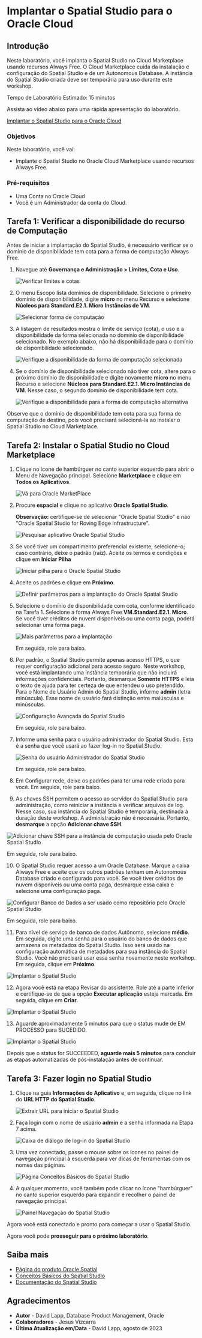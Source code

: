 # Implantar o Spatial Studio para o Oracle Cloud

## Introdução

Neste laboratório, você implanta o Spatial Studio no Cloud Marketplace usando recursos Always Free. O Cloud Marketplace cuida da instalação e configuração do Spatial Studio e de um Autonomous Database. A instância do Spatial Studio criada deve ser temporária para uso durante este workshop.

Tempo de Laboratório Estimado: 15 minutos

Assista ao vídeo abaixo para uma rápida apresentação do laboratório.

[Implantar o Spatial Studio para o Oracle Cloud](videohub:1_63orvw8q)

### Objetivos

Neste laboratório, você vai:

*   Implante o Spatial Studio no Oracle Cloud Marketplace usando recursos Always Free.

### Pré-requisitos

*   Uma Conta no Oracle Cloud
*   Você é um Administrador da conta do Cloud.

## Tarefa 1: Verificar a disponibilidade do recurso de Computação

Antes de iniciar a implantação do Spatial Studio, é necessário verificar se o domínio de disponibilidade tem cota para a forma de computação Always Free.

1.  Navegue até **Governança e Administração > Limites, Cota e Uso**.
    
    ![Verificar limites e cotas](images/quota-01.png)
    
2.  O menu Escopo lista domínios de disponibilidade. Selecione o primeiro domínio de disponibilidade, digite **micro** no menu Recurso e selecione **Núcleos para Standard.E2.1. Micro Instâncias de VM**.
    
    ![Selecionar forma de computação](images/quota-02.png)
    
3.  A listagem de resultados mostra o limite de serviço (cota), o uso e a disponibilidade da forma selecionada no domínio de disponibilidade selecionado. No exemplo abaixo, não há disponibilidade para o domínio de disponibilidade selecionado.
    
    ![Verifique a disponibilidade da forma de computação selecionada](images/quota-03.png)
    
4.  Se o domínio de disponibilidade selecionado não tiver cota, altere para o próximo domínio de disponibilidade e digite novamente **micro** no menu Recurso e selecione **Núcleos para Standard.E2.1. Micro Instâncias de VM**. Nesse caso, o segundo domínio de disponibilidade tem cota.
    
    ![Verifique a disponibilidade para a forma de computação alternativa](images/quota-04.png)
    

Observe que o domínio de disponibilidade tem cota para sua forma de computação de destino, pois você precisará selecioná-la ao instalar o Spatial Studio no Cloud Marketplace.

## Tarefa 2: Instalar o Spatial Studio no Cloud Marketplace

1.  Clique no ícone de hambúrguer no canto superior esquerdo para abrir o Menu de Navegação principal. Selecione **Marketplace** e clique em **Todos os Aplicativos**.
    
    ![Vá para Oracle MarketPlace](images/mp-01.png)
    
2.  Procure **espacial** e clique no aplicativo **Oracle Spatial Studio**.
    
    **Observação:** certifique-se de selecionar "Oracle Spatial Studio" e não "Oracle Spatial Studio for Roving Edge Infrastructure".
    
    ![Pesquisar aplicativo Oracle Spatial Studio](images/mp-02.png)
    
3.  Se você tiver um compartimento preferencial existente, selecione-o; caso contrário, deixe o padrão (raiz). Aceite os termos e condições e clique em **Iniciar Pilha**
    
    ![Iniciar pilha para o Oracle Spatial Studio](images/mp-04.png)
    
4.  Aceite os padrões e clique em **Próximo**.
    
    ![Definir parâmetros para a implantação do Oracle Spatial Studio](images/mp-05.png)
    
5.  Selecione o domínio de disponibilidade com cota, conforme identificado na Tarefa 1. Selecione a forma Always Free **VM.Standard.E2.1. Micro**. Se você tiver créditos de nuvem disponíveis ou uma conta paga, poderá selecionar uma forma paga.
    
    ![Mais parâmetros para a implantação](images/mp-06.png)
    
    Em seguida, role para baixo.
    
6.  Por padrão, o Spatial Studio permite apenas acesso HTTPS, o que requer configuração adicional para acesso seguro. Neste workshop, você está implantando uma instância temporária que não incluirá informações confidenciais. Portanto, desmarque **Somente HTTPS** e leia o texto de ajuda para ter certeza de que entendeu o uso pretendido. Para o Nome de Usuário Admin do Spatial Studio, informe **admin** (letra minúscula). Esse nome de usuário fará distinção entre maiúsculas e minúsculas.
    
    ![Configuração Avançada do Spatial Studio](images/mp-07.png)
    
    Em seguida, role para baixo.
    
7.  Informe uma senha para o usuário administrador do Spatial Studio. Esta é a senha que você usará ao fazer log-in no Spatial Studio.
    
    ![Senha do usuário Administrador do Spatial Studio](images/mp-07a.png)
    
    Em seguida, role para baixo.
    
8.  Em Configurar rede, deixe os padrões para ter uma rede criada para você. Em seguida, role para baixo.
    
9.  As chaves SSH permitem o acesso ao servidor do Spatial Studio para administração, como reiniciar a instância e verificar arquivos de log. Nesse caso, sua instância do Spatial Studio é temporária, destinada à duração deste workshop. A administração não é necessária. Portanto, **desmarque** a opção **Adicionar chave SSH**.
    

![Adicionar chave SSH para a instância de computação usada pelo Oracle Spatial Studio](images/mp-09.png)

Em seguida, role para baixo.

10.  O Spatial Studio requer acesso a um Oracle Database. Marque a caixa Always Free e aceite que os outros padrões tenham um Autonomous Database criado e configurado para você. Se você tiver créditos de nuvem disponíveis ou uma conta paga, desmarque essa caixa e selecione uma configuração paga.

![Configurar Banco de Dados a ser usado como repositório pelo Oracle Spatial Studio](images/mp-11.png)

Em seguida, role para baixo.

11.  Para nível de serviço de banco de dados Autônomo, selecione **médio**. Em seguida, digite uma senha para o usuário do banco de dados que armazena os metadados do Spatial Studio. Isso será usado na configuração automática de metadados para sua instância do Spatial Studio. Você não precisará usar essa senha novamente neste workshop. Em seguida, clique em **Próximo**.

![Implantar o Spatial Studio](images/mp-12.png)

12.  Agora você está na etapa Revisar do assistente. Role até a parte inferior e certifique-se de que a opção **Executar aplicação** esteja marcada. Em seguida, clique em **Criar**.

![Implantar o Spatial Studio](images/mp-13.png)

13.  Aguarde aproximadamente 5 minutos para que o status mude de EM PROCESSO para SUCEDIDO.

![Implantar o Spatial Studio](images/mp-14.png)

Depois que o status for SUCCEEDED, **aguarde mais 5 minutos** para concluir as etapas automatizadas de pós-instalação antes de continuar.

## Tarefa 3: Fazer login no Spatial Studio

1.  Clique na guia **Informações do Aplicativo** e, em seguida, clique no link do **URL HTTP do Spatial Studio**.
    
    ![Extrair URL para iniciar o Spatial Studio](images/mp-15.png)
    
2.  Faça login com o nome de usuário **admin** e a senha informada na Etapa 7 acima.
    
    ![Caixa de diálogo de log-in do Spatial Studio](images/mp-17.png)
    
3.  Uma vez conectado, passe o mouse sobre os ícones no painel de navegação principal à esquerda para ver dicas de ferramentas com os nomes das páginas.
    
    ![Página Conceitos Básicos do Spatial Studio](images/mp-19.png)
    
4.  A qualquer momento, você também pode clicar no ícone "hambúrguer" no canto superior esquerdo para expandir e recolher o painel de navegação principal.
    
    ![Painel Navegação do Spatial Studio](images/mp-20.png)
    

Agora você está conectado e pronto para começar a usar o Spatial Studio.

Agora você pode **prosseguir para o próximo laboratório**.

## Saiba mais

*   [Página do produto Oracle Spatial](https://www.oracle.com/database/spatial)
*   [Conceitos Básicos do Spatial Studio](https://www.oracle.com/database/technologies/spatial-studio/get-started.html)
*   [Documentação do Spatial Studio](https://docs.oracle.com/en/database/oracle/spatial-studio)

## Agradecimentos

*   **Autor** - David Lapp, Database Product Management, Oracle
*   **Colaboradores** - Jesus Vizcarra
*   **Última Atualização em/Data** - David Lapp, agosto de 2023